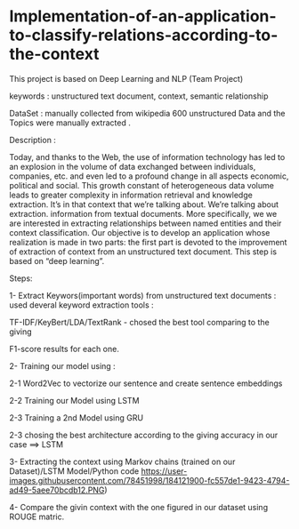 # Implementation-of-an-application-to-classify-relations-according-to-the-context
This project is based on Deep Learning and NLP (Team Project)

keywords : unstructured text document, context, semantic relationship



DataSet : manually collected from wikipedia 600 unstructured Data and the Topics were manually extracted .



Description :


Today, and thanks to the Web, the use of information technology has
led to an explosion in the volume of data exchanged between individuals,
companies, etc. and even led to a profound change in all aspects
economic, political and social. This growth
constant of heterogeneous data volume leads to greater complexity
in information retrieval and knowledge extraction.
It’s in that context that we’re talking about. We’re talking about extraction.
information from textual documents. More specifically, we
we are interested in extracting relationships between named entities and their
context classification.
Our objective is to develop an application whose realization is made in
two parts: the first part is devoted to the improvement of extraction
of context from an unstructured text document. This step
is based on “deep learning”.



Steps: 

1- Extract Keywors(important words) from unstructured text documents : used deveral keyword extraction tools : 

TF-IDF/KeyBert/LDA/TextRank - chosed the best tool comparing to the giving

F1-score results for each one.



2- Training our model using :

 2-1 Word2Vec to vectorize our sentence and create sentence embeddings
 
 2-2 Training our Model using LSTM
 
 2-3 Training a 2nd Model using GRU
 
 2-3 chosing the best architecture according to the giving accuracy in our case ==> LSTM
 
 
 
3- Extracting the context using Markov chains (trained on our Dataset)/LSTM Model/Python code 
https://user-images.githubusercontent.com/78451998/184121900-fc557de1-9423-4794-ad49-5aee70bcdb12.PNG)


4- Compare the givin context with the one figured in our dataset using ROUGE matric.
